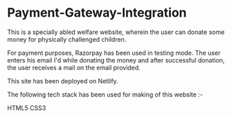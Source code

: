 # Payment-Gateway-Integration
This is a specially abled welfare website, wherein the user can donate some money for physically challenged children.

For payment purposes, Razorpay has been used in testing mode. The user enters his email I'd while donating the money and after successful donation, the user receives a mail on the email provided.

This site has been deployed on Netlify.

The following tech stack has been used for making of this website :-

HTML5
CSS3

